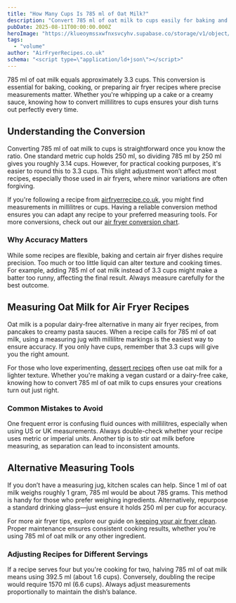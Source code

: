 ```yaml
---
title: "How Many Cups Is 785 ml of Oat Milk?"
description: "Convert 785 ml of oat milk to cups easily for baking and cooking. Perfect for air fryer recipes and precise measurements."
pubDate: 2025-08-11T00:00:00.000Z
heroImage: "https://klueoymssxwfnxsvcyhv.supabase.co/storage/v1/object/public/md/how-many-cups-is-785-ml-of-oat-milk-980cb5cb.webp"
tags:
  - "volume"
author: "AirFryerRecipes.co.uk"
schema: "<script type=\"application/ld+json\"></script>"
---
```


<p>785 ml of oat milk equals approximately 3.3 cups. This conversion is essential for baking, cooking, or preparing air fryer recipes where precise measurements matter. Whether you're whipping up a cake or a creamy sauce, knowing how to convert millilitres to cups ensures your dish turns out perfectly every time.</p>  

<h2>Understanding the Conversion</h2>  
<p>Converting 785 ml of oat milk to cups is straightforward once you know the ratio. One standard metric cup holds 250 ml, so dividing 785 ml by 250 ml gives you roughly 3.14 cups. However, for practical cooking purposes, it's easier to round this to 3.3 cups. This slight adjustment won’t affect most recipes, especially those used in air fryers, where minor variations are often forgiving.</p>  

<p>If you're following a recipe from <a href=https://www.airfryerrecipe.co.uk/recipes>airfryerrecipe.co.uk</a>, you might find measurements in millilitres or cups. Having a reliable conversion method ensures you can adapt any recipe to your preferred measuring tools. For more conversions, check out our <a href=https://www.airfryerrecipe.co.uk/air-fryer-conversion-chart>air fryer conversion chart</a>.</p>  

<h3>Why Accuracy Matters</h3>  
<p>While some recipes are flexible, baking and certain air fryer dishes require precision. Too much or too little liquid can alter texture and cooking times. For example, adding 785 ml of oat milk instead of 3.3 cups might make a batter too runny, affecting the final result. Always measure carefully for the best outcome.</p>  

<h2>Measuring Oat Milk for Air Fryer Recipes</h2>  
<p>Oat milk is a popular dairy-free alternative in many air fryer recipes, from pancakes to creamy pasta sauces. When a recipe calls for 785 ml of oat milk, using a measuring jug with millilitre markings is the easiest way to ensure accuracy. If you only have cups, remember that 3.3 cups will give you the right amount.</p>  

<p>For those who love experimenting, <a href=https://www.airfryerrecipe.co.uk/recipe-category/dessert>dessert recipes</a> often use oat milk for a lighter texture. Whether you're making a vegan custard or a dairy-free cake, knowing how to convert 785 ml of oat milk to cups ensures your creations turn out just right.</p>  

<h3>Common Mistakes to Avoid</h3>  
<p>One frequent error is confusing fluid ounces with millilitres, especially when using US or UK measurements. Always double-check whether your recipe uses metric or imperial units. Another tip is to stir oat milk before measuring, as separation can lead to inconsistent amounts.</p>  

<h2>Alternative Measuring Tools</h2>  
<p>If you don’t have a measuring jug, kitchen scales can help. Since 1 ml of oat milk weighs roughly 1 gram, 785 ml would be about 785 grams. This method is handy for those who prefer weighing ingredients. Alternatively, repurpose a standard drinking glass—just ensure it holds 250 ml per cup for accuracy.</p>  

<p>For more air fryer tips, explore our guide on <a href=https://www.airfryerrecipe.co.uk/air-fryer-cleaner>keeping your air fryer clean</a>. Proper maintenance ensures consistent cooking results, whether you're using 785 ml of oat milk or any other ingredient.</p>  

<h3>Adjusting Recipes for Different Servings</h3>  
<p>If a recipe serves four but you're cooking for two, halving 785 ml of oat milk means using 392.5 ml (about 1.6 cups). Conversely, doubling the recipe would require 1570 ml (6.6 cups). Always adjust measurements proportionally to maintain the dish’s balance.</p>
